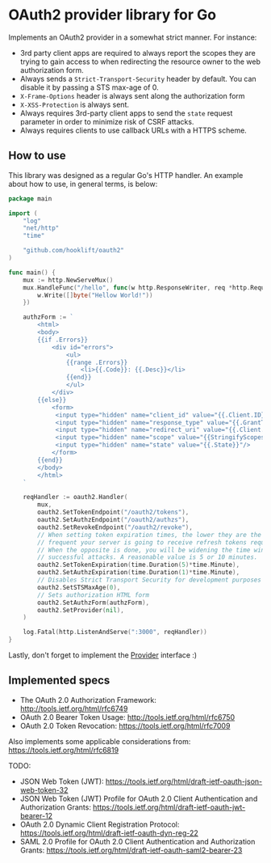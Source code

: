 # OAuth2 provider library for Go

Implements an OAuth2 provider in a somewhat strict manner. For instance:

* 3rd party client apps are required to always report the scopes they are trying to gain
access to when redirecting the resource owner to the web authorization form.
* Always sends a `Strict-Transport-Security` header by default. You can disable it
by passing a STS max-age of 0.
* `X-Frame-Options` header is always sent along the authorization form
* `X-XSS-Protection` is always sent.
* Always requires 3rd-party client apps to send the `state` request parameter
in order to minimize risk of CSRF attacks.
* Always requires clients to use callback URLs with a HTTPS scheme.

## How to use
This library was designed as a regular Go's HTTP handler. An example about how to use,
in general terms, is below:

```go
package main

import (
	"log"
	"net/http"
	"time"

	"github.com/hooklift/oauth2"
)

func main() {
	mux := http.NewServeMux()
	mux.HandleFunc("/hello", func(w http.ResponseWriter, req *http.Request) {
		w.Write([]byte("Hellow World!"))
	})

	authzForm := `
		<html>
		<body>
		{{if .Errors}}
			<div id="errors">
				<ul>
				{{range .Errors}}
					<li>{{.Code}}: {{.Desc}}</li>
				{{end}}
				</ul>
			</div>
		{{else}}
			<form>
			 <input type="hidden" name="client_id" value="{{.Client.ID}}"/>
			 <input type="hidden" name="response_type" value="{{.GrantType}}"/>
			 <input type="hidden" name="redirect_uri" value="{{.Client.RedirectURL}}"/>
			 <input type="hidden" name="scope" value="{{StringifyScopes .Scopes}}"/>
			 <input type="hidden" name="state" value="{{.State}}"/>
			</form>
		{{end}}
		</body>
		</html>
	`

	reqHandler := oauth2.Handler(
		mux,
		oauth2.SetTokenEndpoint("/oauth2/tokens"),
		oauth2.SetAuthzEndpoint("/oauth2/authzs"),
		oauth2.SetRevokeEndpoint("/oauth2/revoke"),
		// When setting token expiration times, the lower they are the more
		// frequent your server is going to receive refresh tokens requests.
		// When the opposite is done, you will be widening the time window for
		// successful attacks. A reasonable value is 5 or 10 minutes.
		oauth2.SetTokenExpiration(time.Duration(5)*time.Minute),
		oauth2.SetAuthzExpiration(time.Duration(1)*time.Minute),
		// Disables Strict Transport Security for development purposes
		oauth2.SetSTSMaxAge(0),
		// Sets authorization HTML form
		oauth2.SetAuthzForm(authzForm),
		oauth2.SetProvider(nil),
	)

	log.Fatal(http.ListenAndServe(":3000", reqHandler))
}
```

Lastly, don't forget to implement the [Provider](https://github.com/hooklift/oauth2/blob/master/provider.go#L45-L85) interface :)


## Implemented specs
* The OAuth 2.0 Authorization Framework: http://tools.ietf.org/html/rfc6749
* OAuth 2.0 Bearer Token Usage: http://tools.ietf.org/html/rfc6750
* OAuth 2.0 Token Revocation: https://tools.ietf.org/html/rfc7009

Also implements some applicable considerations from: https://tools.ietf.org/html/rfc6819

TODO:
* JSON Web Token (JWT): https://tools.ietf.org/html/draft-ietf-oauth-json-web-token-32
* JSON Web Token (JWT) Profile for OAuth 2.0 Client Authentication and Authorization Grants: https://tools.ietf.org/html/draft-ietf-oauth-jwt-bearer-12
*  OAuth 2.0 Dynamic Client Registration Protocol: https://tools.ietf.org/html/draft-ietf-oauth-dyn-reg-22
* SAML 2.0 Profile for OAuth 2.0 Client Authentication and Authorization Grants: https://tools.ietf.org/html/draft-ietf-oauth-saml2-bearer-23

